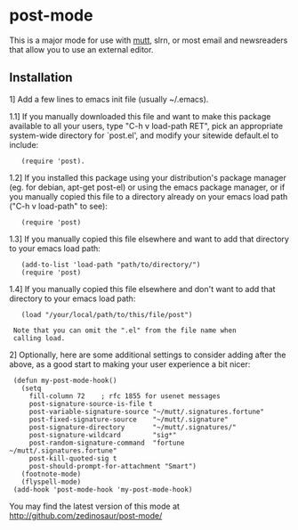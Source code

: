 post-mode
=========

This is a major mode for use with [mutt](http://www.mutt.org/), slrn, or most
email and newsreaders that allow you to use an external editor.

Installation
------------

1] Add a few lines to emacs init file (usually ~/.emacs).

1.1] If you manually downloaded this file and want to make this
     package available to all your users, type "C-h v load-path
     RET", pick an appropriate system-wide directory for `post.el',
     and modify your sitewide default.el to include:

       (require 'post).

1.2] If you installed this package using your distribution's
     package manager (eg. for debian, apt-get post-el) or using
     the emacs package manager, or if you manually copied this
     file to a directory already on your emacs load path ("C-h v
     load-path" to see):

       (require 'post)

1.3] If you manually copied this file elsewhere and want to
     add that directory to your emacs load path:

       (add-to-list 'load-path "path/to/directory/")
       (require 'post)

1.4] If you manually copied this file elsewhere and don't want
     to add that directory to your emacs load path:

       (load "/your/local/path/to/this/file/post")

     Note that you can omit the ".el" from the file name when
     calling load.

2] Optionally, here are some additional settings to consider
   adding after the above, as a good start to making your user
   experience a bit nicer:

     (defun my-post-mode-hook()
       (setq
         fill-column 72    ; rfc 1855 for usenet messages
         post-signature-source-is-file t
         post-variable-signature-source "~/mutt/.signatures.fortune"
         post-fixed-signature-source    "~/mutt/.signature"
         post-signature-directory       "~/mutt/.signatures/"
         post-signature-wildcard        "sig*"
         post-random-signature-command  "fortune ~/mutt/.signatures.fortune"
         post-kill-quoted-sig t
         post-should-prompt-for-attachment "Smart")
       (footnote-mode)
       (flyspell-mode)
     (add-hook 'post-mode-hook 'my-post-mode-hook)


You may find the latest version of this mode at
http://github.com/zedinosaur/post-mode/
